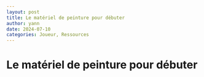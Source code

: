 ```yaml
---
layout: post
title: Le matériel de peinture pour débuter
author: yann
date: 2024-07-10
categories: Joueur, Ressources
---
```


# Le matériel de peinture pour débuter
